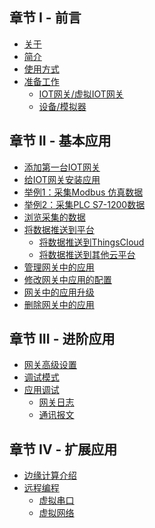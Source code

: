 <!-- # Table of contents

* [关于](README.md) -->

## 章节 I - 前言

* [关于](part-i-basic/guan-yu.md)
* [简介](part-i-basic/jian-jie.md)
* [使用方式](part-i-basic/shi-yong-fang-shi.md)
* [准备工作](part-i-basic/zhun-bei/README.md)
  * [IOT网关/虚拟IOT网关](part-i-basic/zhun-bei/iot-wang-guan-xu-ni-iot-wang-guan.md)
  * [设备/模拟器](part-i-basic/zhun-bei/she-bei-mo-ni-qi.md)

## 章节 II - 基本应用

* [添加第一台IOT网关](part-ii-basic/tian-jia-di-yi-tai-iot-wang-guan.md)
* [给IOT网关安装应用](part-ii-basic/wei-iot-wang-guan-zeng-jia-ying-yong.md)
* [举例1：采集Modbus 仿真数据](part-ii-basic/tong-guo-iot-ying-yong-cai-ji-she-bei-shu-ju.md)
* [举例2：采集PLC S7-1200数据](part-ii-basic/tong-guo-iot-ying-yong-cai-ji-she-bei-shu-ju-2.md)
* [浏览采集的数据](part-ii-basic/lan-iot-ying-yong-cai-ji-de-shu-ju.md)
* [将数据推送到平台](part-ii-basic/tong-guo-iot-ying-yong-jiang-shu-ju-tui-song-dao-ping-tai/README.md)
  * [将数据推送到ThingsCloud](part-ii-basic/tong-guo-iot-ying-yong-jiang-shu-ju-tui-song-dao-ping-tai/jiang-shu-ju-tui-song-dao-thingscloud.md)
  * [将数据推送到其他云平台](part-ii-basic/tong-guo-iot-ying-yong-jiang-shu-ju-tui-song-dao-ping-tai/jiang-shu-ju-tui-song-dao-qi-ta-yun-ping-tai.md)
* [管理网关中的应用](part-ii-basic/application-manager.md)
* [修改网关中应用的配置](part-ii-basic/xiu-gai-iot-ying-yong-pei-zhi.md)
* [网关中的应用升级](part-ii-basic/ying-yong-sheng-ji.md)
* [删除网关中的应用](part-ii-basic/shan-chu-iot-ying-yong.md)

## 章节 III - 进阶应用

* [网关高级设置](part-iii-advanced/untitled-1.md)
* [调试模式](part-iii-advanced/untitled-2.md)
* [应用调试](part-iii-advanced/untitled/README.md)
  * [网关日志](part-iii-advanced/untitled/wang-guan-ri-zhi.md)
  * [通讯报文](part-iii-advanced/untitled/tong-xun-bao-wen.md)

## 章节 Ⅳ - 扩展应用
* [边缘计算介绍](part-iiii/bian-yuan-ji-suan/README.md)
* [远程编程](part-iiii/yuan-cheng-sui-dao-wang-luo/README.md)
  * [虚拟串口](part-iiii/yuan-cheng-sui-dao-wang-luo/xu-ni-chuan-kou.md)
  * [虚拟网络](part-iiii/yuan-cheng-sui-dao-wang-luo/xu-ni-wang-luo.md)

<!-- ## 章节 Ⅳ - 应用开发

* [开发工具](part-iiii/kai-fa-gong-ju/README.md)
  * [WEB IDE](part-iiii/kai-fa-gong-ju/web-ide.md)
  * [Visual Studio Code](part-iiii/kai-fa-gong-ju/visual-studio-code.md)
* [创建你的第一个IOT应用](part-iiii/chuang-jian-ni-de-di-yi-ge-iot-ying-yong/README.md)
  * [云端创建应用](part-iiii/chuang-jian-ni-de-di-yi-ge-iot-ying-yong/yun-duan-chuang-jian-ying-yong.md)
  * [网关中创建应用](part-iiii/chuang-jian-ni-de-di-yi-ge-iot-ying-yong/zai-xian-kai-fa.md)
  * [Visual Studio Code 开发应用](part-iiii/chuang-jian-ni-de-di-yi-ge-iot-ying-yong/untitled.md) -->

